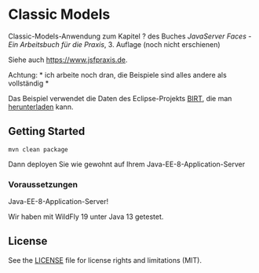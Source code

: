 # Classic Models

Classic-Models-Anwendung zum Kapitel ? des Buches 
*JavaServer Faces - Ein Arbeitsbuch für die Praxis*, 3. Auflage (noch nicht erschienen)

Siehe auch <https://www.jsfpraxis.de>.

Achtung: * ich arbeite noch dran, die Beispiele sind alles andere als vollständig *

Das Beispiel verwendet die Daten des Eclipse-Projekts [BIRT](https://www.eclipse.org/birt/),
die man [herunterladen](http://www.eclipse.org/birt/documentation/sample-database.php) kann.

## Getting Started
```
mvn clean package
```
Dann deployen Sie wie gewohnt auf Ihrem Java-EE-8-Application-Server


### Voraussetzungen

Java-EE-8-Application-Server!

Wir haben mit WildFly 19 unter Java 13 getestet. 



## License

See the [LICENSE](LICENSE.txt) file for license rights and limitations (MIT).
